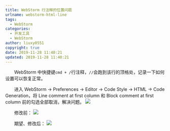 ```yaml
---
title: WebStorm 行注释的位置问题
urlname: webstorm-html-line
tags:
  - WebStorm
categories:
  - 开发工具
  - WebStorm
author: liuxy0551
copyright: true
date: 2019-11-28 11:40:21
updated: 2019-11-28 11:40:21
---
```


&emsp;&emsp;WebStorm 中快捷键`cmd + /`行注释，`//`会跑到该行的顶格处，记录一下如何设置可以恢复正常。

<!--more-->

&emsp;&emsp;进入 WebStorm -> Preferences -> Editor -> Code Style -> HTML -> Code Generation，将 Line comment at first column 和 Block comment at first column 前的勾选全部取消，解决问题。
![](https://liuxianyu.cn/image-hosting/posts/webstorm-html-line/1.png)

&emsp;&emsp;修改前：
![](https://liuxianyu.cn/image-hosting/posts/webstorm-html-line/2.png)

&emsp;&emsp;期望、修改后：
![](https://liuxianyu.cn/image-hosting/posts/webstorm-html-line/3.png)

